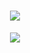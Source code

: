  <!--显示一行数字动画-->
 <h1 align="center">
  <a href="https://sunguoqi.com/">
    <img src="https://readme-typing-svg.herokuapp.com/?lines=console.log(%22Hello%2C%20World!%22);造梦同志祝您每天生活愉快!&center=true&size=27">
  </a>
</h1>

 <!--显示连续提交代码的天数及总贡献数-->
 <div align="center">
    <img  src="https://github-readme-streak-stats.herokuapp.com/?user=I-am-dreaming&theme=dark&hide_border=true" />
</div>




<!--
**I-am-dreaming/I-am-dreaming** is a ✨ _special_ ✨ repository because its `README.md` (this file) appears on your GitHub profile.

Here are some ideas to get you started:

- 🔭 I’m currently working on ...
- 🌱 I’m currently learning ...
- 👯 I’m looking to collaborate on ...
- 🤔 I’m looking for help with ...
- 💬 Ask me about ...
- 📫 How to reach me: ...
- 😄 Pronouns: ...
- ⚡ Fun fact: ...
-->
